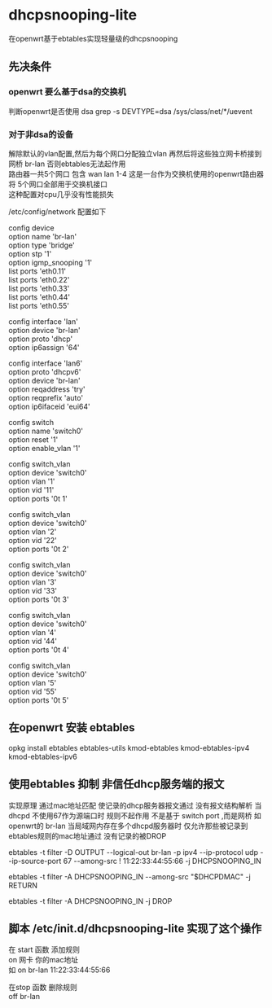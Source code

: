 # dhcpsnooping-lite
在openwrt基于ebtables实现轻量级的dhcpsnooping

## 先决条件
### openwrt 要么基于dsa的交换机 
判断openwrt是否使用 dsa 
grep -s DEVTYPE=dsa /sys/class/net/*/uevent

### 对于非dsa的设备
解除默认的vlan配置,然后为每个网口分配独立vlan 再然后将这些独立网卡桥接到网桥 br-lan 
否则ebtables无法起作用  
路由器一共5个网口 包含 wan lan 1-4  这是一台作为交换机使用的openwrt路由器 将 5个网口全部用于交换机接口  
这种配置对cpu几乎没有性能损失 
 
/etc/config/network 配置如下  



config device  
	option name 'br-lan'  
	option type 'bridge'  
	option stp '1'  
	option igmp_snooping '1'  
	list ports 'eth0.11'  
	list ports 'eth0.22'  
	list ports 'eth0.33'  
	list ports 'eth0.44'  
	list ports 'eth0.55'  
 
config interface 'lan'  
	option device 'br-lan'  
	option proto 'dhcp'  
	option ip6assign '64'  
  
config interface 'lan6'  
	option proto 'dhcpv6'  
	option device 'br-lan'  
	option reqaddress 'try'  
	option reqprefix 'auto'  
	option ip6ifaceid 'eui64'  


  
config switch  
	option name 'switch0'  
	option reset '1'  
	option enable_vlan '1'  
  
config switch_vlan  
	option device 'switch0'  
	option vlan '1'  
	option vid '11'  
	option ports '0t 1'  

config switch_vlan  
	option device 'switch0'  
	option vlan '2'  
	option vid '22'  
	option ports '0t 2'  
  
config switch_vlan  
	option device 'switch0'   
	option vlan '3'  
	option vid '33'  
	option ports '0t 3'  
  
config switch_vlan  
	option device 'switch0'  
	option vlan '4'  
	option vid '44'  
	option ports '0t 4'  
  
config switch_vlan  
	option device 'switch0'  
	option vlan '5'  
	option vid '55'  
	option ports '0t 5'  

## 在openwrt 安装 ebtables
opkg install ebtables ebtables-utils kmod-ebtables kmod-ebtables-ipv4 kmod-ebtables-ipv6 

 
## 使用ebtables 抑制 非信任dhcp服务端的报文
 实现原理 通过mac地址匹配 使记录的dhcp服务器报文通过 
 没有报文结构解析  当dhcpd 不使用67作为源端口时 规则不起作用
 不是基于 switch port ,而是网桥 如 openwrt的 br-lan
 当局域网内存在多个dhcpd服务器时 仅允许那些被记录到ebtables规则的mac地址通过 没有记录的被DROP
 
 ebtables -t filter -D OUTPUT --logical-out br-lan  -p ipv4 --ip-protocol udp  --ip-source-port  67 --among-src ! 11:22:33:44:55:66 -j DHCPSNOOPING_IN
 
 ebtables -t filter -A DHCPSNOOPING_IN --among-src "$DHCPDMAC" -j RETURN
 
 ebtables -t filter -A DHCPSNOOPING_IN -j DROP
 

## 脚本 /etc/init.d/dhcpsnooping-lite 实现了这个操作

 在 start 函数 添加规则  
 on 网卡 你的mac地址  
 如 on br-lan 11:22:33:44:55:66  

在stop 函数 删除规则  
off br-lan  

 


 
 

 
